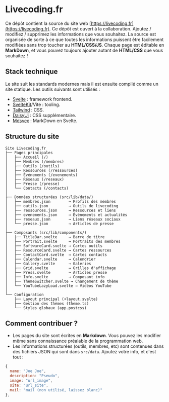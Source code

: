 # Livecoding.fr

Ce dépôt contient la source du site web [https://livecoding.fr](https://livecoding.fr). Ce dépôt est ouvert à la collaboration. Ajoutez / modifiez / supprimez les informations que vous souhaitez. La source est organisée de sorte à ce que toutes les informations puissent être facilement modifiées sans trop toucher au **HTML/CSS/JS**. Chaque page est éditable en **MarkDown**, et vous pouvez toujours ajouter autant de **HTML/CSS** que vous souhaitez !

## Stack technique

Le site suit les standards modernes mais il est ensuite compilé comme un site
statique. Les outils suivants sont utilisés :

- [Svelte](https://svelte.dev/) : framework frontend.
- [SvelteKit](https://kit.svelte.dev/)/Vite : tooling.
- [Tailwind](https://tailwindcss.com/) : CSS.
- [DaisyUi](https://daisyui.com/) : CSS supplémentaire.
- [Mdsvex](https://github.com/pngwn/MDsveX) : MarkDown en Svelte.

## Structure du site

```
Site Livecoding.fr
├── Pages principales
│   ├── Accueil (/)
│   ├── Membres (/membres)
│   ├── Outils (/outils)
│   ├── Ressources (/ressources)
│   ├── Événements (/evenements)
│   ├── Réseaux (/reseaux)
│   ├── Presse (/presse)
│   └── Contacts (/contacts)
│
├── Données structurées (src/lib/data/)
│   ├── membres.json        → Profils des membres
│   ├── outils.json         → Outils de livecoding
│   ├── ressources.json     → Ressources et liens
│   ├── evenements.json     → Événements et actualités
│   ├── reseaux.json        → Liens réseaux sociaux
│   └── presse.json         → Articles de presse
│
├── Composants (src/lib/components/)
│   ├── TitleBar.svelte     → Barre de titre
│   ├── Portrait.svelte     → Portraits des membres
│   ├── SoftwareCard.svelte → Cartes outils
│   ├── ResourceCard.svelte → Cartes ressources
│   ├── ContactCard.svelte  → Cartes contacts
│   ├── Calendar.svelte     → Calendrier
│   ├── Gallery.svelte      → Galeries
│   ├── Grid.svelte         → Grilles d'affichage
│   ├── Press.svelte        → Articles presse
│   ├── Info.svelte         → Composant info
│   ├── ThemeSwitcher.svelte → Changement de thème
│   └── YouTubeLazyLoad.svelte → Vidéos YouTube
│
└── Configuration
    ├── Layout principal (+layout.svelte)
    ├── Gestion des thèmes (theme.ts)
    └── Styles globaux (app.postcss)
```

## Comment contribuer ?

- Les pages du site sont écrites en **Markdown**. Vous pouvez les modifier même
  sans connaissance préalable de la programmation web.
- Les informations structurées (outils, membres, etc) sont contenues dans des
fichiers JSON qui sont dans `src/data`. Ajoutez votre info, et c'est tout :

```js
{
  name: "Joe Joe",
  description: "Pseudo",
  image: "url_image",
  site: "url_site",
  mail: "mail (non utilisé, laissez blanc)"
},
```

